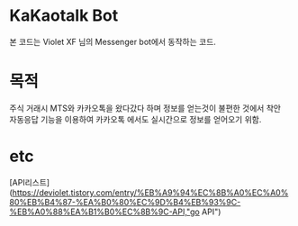 KaKaotalk Bot 
=============
본 코드는 Violet XF 님의 Messenger bot에서 동작하는 코드. 

목적
====
주식 거래시 MTS와 카카오톡을 왔다갔다 하며 정보를 얻는것이 불편한 것에서 착안  
자동응답 기능을 이용하여 카카오톡 에서도 실시간으로 정보를 얻어오기 위함.

etc
===
[API리스트](https://deviolet.tistory.com/entry/%EB%A9%94%EC%8B%A0%EC%A0%80%EB%B4%87-%EA%B0%80%EC%9D%B4%EB%93%9C-%EB%A0%88%EA%B1%B0%EC%8B%9C-API,"go API")

